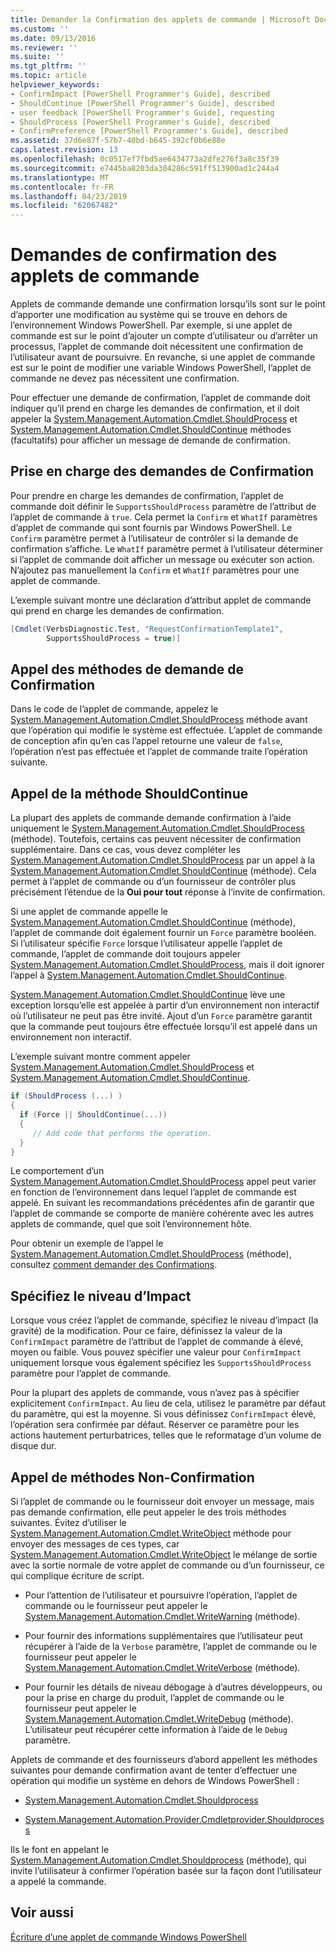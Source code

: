 ```yaml
---
title: Demander la Confirmation des applets de commande | Microsoft Docs
ms.custom: ''
ms.date: 09/13/2016
ms.reviewer: ''
ms.suite: ''
ms.tgt_pltfrm: ''
ms.topic: article
helpviewer_keywords:
- ConfirmImpact [PowerShell Programmer's Guide], described
- ShouldContinue [PowerShell Programmer's Guide], described
- user feedback [PowerShell Programmer's Guide], requesting
- ShouldProcess [PowerShell Programmer's Guide], described
- ConfirmPreference [PowerShell Programmer's Guide], described
ms.assetid: 37d6e87f-57b7-40bd-b645-392cf0b6e88e
caps.latest.revision: 13
ms.openlocfilehash: 0c0517ef7fbd5ae6434773a2dfe276f3a8c35f39
ms.sourcegitcommit: e7445ba8203da304286c591ff513900ad1c244a4
ms.translationtype: MT
ms.contentlocale: fr-FR
ms.lasthandoff: 04/23/2019
ms.locfileid: "62067482"
---
```

# <a name="requesting-confirmation-from-cmdlets"></a>Demandes de confirmation des applets de commande

Applets de commande demande une confirmation lorsqu’ils sont sur le point d’apporter une modification au système qui se trouve en dehors de l’environnement Windows PowerShell. Par exemple, si une applet de commande est sur le point d’ajouter un compte d’utilisateur ou d’arrêter un processus, l’applet de commande doit nécessitent une confirmation de l’utilisateur avant de poursuivre. En revanche, si une applet de commande est sur le point de modifier une variable Windows PowerShell, l’applet de commande ne devez pas nécessitent une confirmation.

Pour effectuer une demande de confirmation, l’applet de commande doit indiquer qu’il prend en charge les demandes de confirmation, et il doit appeler la [System.Management.Automation.Cmdlet.ShouldProcess](/dotnet/api/System.Management.Automation.Cmdlet.ShouldProcess) et [ System.Management.Automation.Cmdlet.ShouldContinue](/dotnet/api/System.Management.Automation.Cmdlet.ShouldContinue) méthodes (facultatifs) pour afficher un message de demande de confirmation.

## <a name="supporting-confirmation-requests"></a>Prise en charge des demandes de Confirmation

Pour prendre en charge les demandes de confirmation, l’applet de commande doit définir le `SupportsShouldProcess` paramètre de l’attribut de l’applet de commande à `true`. Cela permet la `Confirm` et `WhatIf` paramètres d’applet de commande qui sont fournis par Windows PowerShell. Le `Confirm` paramètre permet à l’utilisateur de contrôler si la demande de confirmation s’affiche. Le `WhatIf` paramètre permet à l’utilisateur déterminer si l’applet de commande doit afficher un message ou exécuter son action. N’ajoutez pas manuellement la `Confirm` et `WhatIf` paramètres pour une applet de commande.

L’exemple suivant montre une déclaration d’attribut applet de commande qui prend en charge les demandes de confirmation.

```csharp
[Cmdlet(VerbsDiagnostic.Test, "RequestConfirmationTemplate1",
        SupportsShouldProcess = true)]
```

## <a name="calling-the-confirmation-request-methods"></a>Appel des méthodes de demande de Confirmation

Dans le code de l’applet de commande, appelez le [System.Management.Automation.Cmdlet.ShouldProcess](/dotnet/api/System.Management.Automation.Cmdlet.ShouldProcess) méthode avant que l’opération qui modifie le système est effectuée. L’applet de commande de conception afin qu’en cas l’appel retourne une valeur de `false`, l’opération n’est pas effectuée et l’applet de commande traite l’opération suivante.

## <a name="calling-the-shouldcontinue-method"></a>Appel de la méthode ShouldContinue

La plupart des applets de commande demande confirmation à l’aide uniquement le [System.Management.Automation.Cmdlet.ShouldProcess](/dotnet/api/System.Management.Automation.Cmdlet.ShouldProcess) (méthode). Toutefois, certains cas peuvent nécessiter de confirmation supplémentaire. Dans ce cas, vous devez compléter les [System.Management.Automation.Cmdlet.ShouldProcess](/dotnet/api/System.Management.Automation.Cmdlet.ShouldProcess) par un appel à la [System.Management.Automation.Cmdlet.ShouldContinue](/dotnet/api/System.Management.Automation.Cmdlet.ShouldContinue) (méthode). Cela permet à l’applet de commande ou d’un fournisseur de contrôler plus précisément l’étendue de la **Oui pour tout** réponse à l’invite de confirmation.

Si une applet de commande appelle le [System.Management.Automation.Cmdlet.ShouldContinue](/dotnet/api/System.Management.Automation.Cmdlet.ShouldContinue) (méthode), l’applet de commande doit également fournir un `Force` paramètre booléen. Si l’utilisateur spécifie `Force` lorsque l’utilisateur appelle l’applet de commande, l’applet de commande doit toujours appeler [System.Management.Automation.Cmdlet.ShouldProcess](/dotnet/api/System.Management.Automation.Cmdlet.ShouldProcess), mais il doit ignorer l’appel à [ System.Management.Automation.Cmdlet.ShouldContinue](/dotnet/api/System.Management.Automation.Cmdlet.ShouldContinue).

[System.Management.Automation.Cmdlet.ShouldContinue](/dotnet/api/System.Management.Automation.Cmdlet.ShouldContinue) lève une exception lorsqu’elle est appelée à partir d’un environnement non interactif où l’utilisateur ne peut pas être invité. Ajout d’un `Force` paramètre garantit que la commande peut toujours être effectuée lorsqu’il est appelé dans un environnement non interactif.

L’exemple suivant montre comment appeler [System.Management.Automation.Cmdlet.ShouldProcess](/dotnet/api/System.Management.Automation.Cmdlet.ShouldProcess) et [System.Management.Automation.Cmdlet.ShouldContinue](/dotnet/api/System.Management.Automation.Cmdlet.ShouldContinue).

```csharp
if (ShouldProcess (...) )
{
  if (Force || ShouldContinue(...))
  {
     // Add code that performs the operation.
  }
}
```

Le comportement d’un [System.Management.Automation.Cmdlet.ShouldProcess](/dotnet/api/System.Management.Automation.Cmdlet.ShouldProcess) appel peut varier en fonction de l’environnement dans lequel l’applet de commande est appelé. En suivant les recommandations précédentes afin de garantir que l’applet de commande se comporte de manière cohérente avec les autres applets de commande, quel que soit l’environnement hôte.

Pour obtenir un exemple de l’appel le [System.Management.Automation.Cmdlet.ShouldProcess](/dotnet/api/System.Management.Automation.Cmdlet.ShouldProcess) (méthode), consultez [comment demander des Confirmations](./how-to-request-confirmations.md).

## <a name="specify-the-impact-level"></a>Spécifiez le niveau d’Impact

Lorsque vous créez l’applet de commande, spécifiez le niveau d’impact (la gravité) de la modification. Pour ce faire, définissez la valeur de la `ConfirmImpact` paramètre de l’attribut de l’applet de commande à élevé, moyen ou faible. Vous pouvez spécifier une valeur pour `ConfirmImpact` uniquement lorsque vous également spécifiez les `SupportsShouldProcess` paramètre pour l’applet de commande.

Pour la plupart des applets de commande, vous n’avez pas à spécifier explicitement `ConfirmImpact`.  Au lieu de cela, utilisez le paramètre par défaut du paramètre, qui est la moyenne. Si vous définissez `ConfirmImpact` élevé, l’opération sera confirmée par défaut. Réserver ce paramètre pour les actions hautement perturbatrices, telles que le reformatage d’un volume de disque dur.

## <a name="calling-non-confirmation-methods"></a>Appel de méthodes Non-Confirmation

Si l’applet de commande ou le fournisseur doit envoyer un message, mais pas demande confirmation, elle peut appeler le des trois méthodes suivantes. Évitez d’utiliser le [System.Management.Automation.Cmdlet.WriteObject](/dotnet/api/System.Management.Automation.Cmdlet.WriteObject) méthode pour envoyer des messages de ces types, car [System.Management.Automation.Cmdlet.WriteObject](/dotnet/api/System.Management.Automation.Cmdlet.WriteObject) le mélange de sortie avec la sortie normale de votre applet de commande ou d’un fournisseur, ce qui complique écriture de script.

- Pour l’attention de l’utilisateur et poursuivre l’opération, l’applet de commande ou le fournisseur peut appeler le [System.Management.Automation.Cmdlet.WriteWarning](/dotnet/api/System.Management.Automation.Cmdlet.WriteWarning) (méthode).

- Pour fournir des informations supplémentaires que l’utilisateur peut récupérer à l’aide de la `Verbose` paramètre, l’applet de commande ou le fournisseur peut appeler le [System.Management.Automation.Cmdlet.WriteVerbose](/dotnet/api/System.Management.Automation.Cmdlet.WriteVerbose) (méthode).

- Pour fournir les détails de niveau débogage à d’autres développeurs, ou pour la prise en charge du produit, l’applet de commande ou le fournisseur peut appeler le [System.Management.Automation.Cmdlet.WriteDebug](/dotnet/api/System.Management.Automation.Cmdlet.WriteDebug) (méthode). L’utilisateur peut récupérer cette information à l’aide de le `Debug` paramètre.

Applets de commande et des fournisseurs d’abord appellent les méthodes suivantes pour demande confirmation avant de tenter d’effectuer une opération qui modifie un système en dehors de Windows PowerShell :

- [System.Management.Automation.Cmdlet.Shouldprocess](/dotnet/api/System.Management.Automation.Cmdlet.ShouldProcess)

- [System.Management.Automation.Provider.Cmdletprovider.Shouldprocess](/dotnet/api/System.Management.Automation.Provider.CmdletProvider.ShouldProcess)

Ils le font en appelant le [System.Management.Automation.Cmdlet.Shouldprocess](/dotnet/api/System.Management.Automation.Cmdlet.ShouldProcess) (méthode), qui invite l’utilisateur à confirmer l’opération basée sur la façon dont l’utilisateur a appelé la commande.

## <a name="see-also"></a>Voir aussi

[Écriture d’une applet de commande Windows PowerShell](./writing-a-windows-powershell-cmdlet.md)
